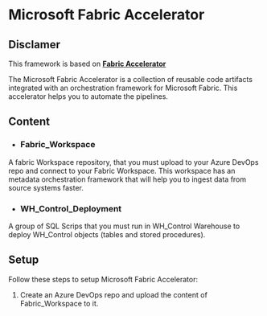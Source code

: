 # Microsoft Fabric Accelerator

## Disclamer
This framework is based on **[Fabric Accelerator](https://bennyaustin.com/2024/11/17/fabric-accelerator/)** 

The Microsoft Fabric Accelerator is a collection of reusable code artifacts integrated with an orchestration framework for Microsoft Fabric. This accelerator helps you to automate the pipelines.

## Content

- ### Fabric_Workspace
A fabric Workspace repository, that you must upload to your Azure DevOps repo and connect to your Fabric Workspace. This workspace has an metadata orchestration framework that will help you to ingest data from source systems faster.

- ### WH_Control_Deployment
A group of SQL Scrips that you must run in WH_Control Warehouse to deploy WH_Control objects (tables and stored procedures).

## Setup

Follow these steps to setup Microsoft Fabric Accelerator:

1. Create an Azure DevOps repo and upload the content of Fabric_Workspace to it.